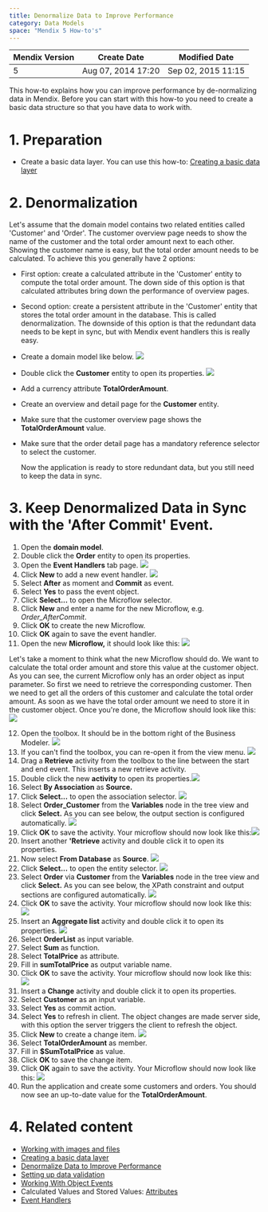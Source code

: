 ```yaml
---
title: Denormalize Data to Improve Performance
category: Data Models
space: "Mendix 5 How-to's"
---
```


Mendix Version | Create Date        | Modified Date
-------------- | ------------------ | ------------------
5              | Aug 07, 2014 17:20 | Sep 02, 2015 11:15

This how-to explains how you can improve performance by de-normalizing data in Mendix. Before you can start with this how-to you need to create a basic data structure so that you have data to work with.

# 1\. Preparation

- Create a basic data layer. You can use this how-to: [Creating a basic data layer](Creating+a+basic+data+layer)

# 2\. Denormalization

Let's assume that the domain model contains two related entities called 'Customer' and 'Order'. The customer overview page needs to show the name of the customer and the total order amount next to each other. Showing the customer name is easy, but the total order amount needs to be calculated. To achieve this you generally have 2 options:

- First option: create a calculated attribute in the 'Customer' entity to compute the total order amount. The down side of this option is that calculated attributes bring down the performance of overview pages.
- Second option: create a persistent attribute in the 'Customer' entity that stores the total order amount in the database. This is called denormalization. The downside of this option is that the redundant data needs to be kept in sync, but with Mendix event handlers this is really easy.

- Create a domain model like below. ![](attachments/2949132/3080390.png)

- Double click the **Customer** entity to open its properties. ![](attachments/2949132/3080389.png)
- Add a currency attribute **TotalOrderAmount**.
- Create an overview and detail page for the **Customer** entity.
- Make sure that the customer overview page shows the **TotalOrderAmount** value.
- Make sure that the order detail page has a mandatory reference selector to select the customer.

  Now the application is ready to store redundant data, but you still need to keep the data in sync.

# 3\. Keep Denormalized Data in Sync with the 'After Commit' Event.

1. Open the **domain model**.
2. Double click the **Order** entity to open its properties.
3. Open the **Event Handlers** tab page. ![](attachments/2949132/3080392.png)
4. Click **New** to add a new event handler. ![](attachments/2949132/3080391.png)
5. Select **After** as moment and **Commit** as event.
6. Select **Yes** to pass the event object.
7. Click **Select...** to open the Microflow selector.
8. Click **New** and enter a name for the new Microflow, e.g. _Order_AfterCommit_.
9. Click **OK** to create the new Microflow.
10. Click **OK** again to save the event handler.
11. Open the new **Microflow,** it should look like this: ![](attachments/2949132/3080394.png)

  Let's take a moment to think what the new Microflow should do. We want to calculate the total order amount and store this value at the customer object. As you can see, the current Microflow only has an order object as input parameter. So first we need to retrieve the corresponding customer. Then we need to get all the orders of this customer and calculate the total order amount. As soon as we have the total order amount we need to store it in the customer object. Once you're done, the Microflow should look like this:![](attachments/2949132/3080423.png)

12. Open the toolbox. It should be in the bottom right of the Business Modeler. ![](attachments/2949132/3080393.png)
13. If you can't find the toolbox, you can re-open it from the view menu. ![](attachments/2949132/3080380.png)
14. Drag a **Retrieve** activity from the toolbox to the line between the start and end event. This inserts a new retrieve activity.
15. Double click the new **activity** to open its properties.![](attachments/2949132/3080379.png)
16. Select **By Association** as **Source.**
17. Click **Select...** to open the association selector. ![](attachments/2949132/3080382.png)
18. Select **Order_Customer** from the **Variables** node in the tree view and click **Select.** As you can see below, the output section is configured automatically. ![](attachments/2949132/3080381.png)
19. Click **OK** to save the activity. Your microflow should now look like this:![](attachments/2949132/3080383.png)
20. Insert another **'Retrieve** activity and double click it to open its properties.
21. Now select **From Database** as **Source**. ![](attachments/2949132/3080385.png)
22. Click **Select...** to open the entity selector. ![](attachments/2949132/3080386.png)
23. Select **Order** via **Customer** from the **Variables** node in the tree view and click **Select.** As you can see below, the XPath constraint and output sections are configured automatically. ![](attachments/2949132/3080429.png)
24. Click **OK** to save the activity. Your microflow should now look like this: ![](attachments/2949132/3080430.png)
25. Insert an **Aggregate list** activity and double click it to open its properties. ![](attachments/2949132/3080428.png)
26. Select **OrderList** as input variable.
27. Select **Sum** as function.
28. Select **TotalPrice** as attribute.
29. Fill in **sumTotalPrice** as output variable name.
30. Click **OK** to save the activity. Your microflow should now look like this: ![](attachments/2949132/3080425.png)
31. Insert a **Change** activity and double click it to open its properties.
32. Select **Customer** as an input variable.
33. Select **Yes** as commit action.
34. Select **Yes** to refresh in client. The object changes are made server side, with this option the server triggers the client to refresh the object.
35. Click **New** to create a change item. ![](attachments/2949132/3080426.png)
36. Select **TotalOrderAmount** as member.
37. Fill in **$SumTotalPrice** as value.
38. Click **OK** to save the change item.
39. Click **OK** again to save the activity. Your Microflow should now look like this: ![](attachments/2949132/3080423.png)
40. Run the application and create some customers and orders. You should now see an up-to-date value for the **TotalOrderAmount**.

# 4\. Related content

- [Working with images and files](Working+with+images+and+files)
- [Creating a basic data layer](Creating+a+basic+data+layer)
- [Denormalize Data to Improve Performance](Denormalize+Data+to+Improve+Performance)
- [Setting up data validation](Setting+up+data+validation)
- [Working With Object Events](Working+With+Object+Events)
- Calculated Values and Stored Values: [Attributes](/refguide5/Attributes)
- [Event Handlers](/refguide5/Event+Handlers)
